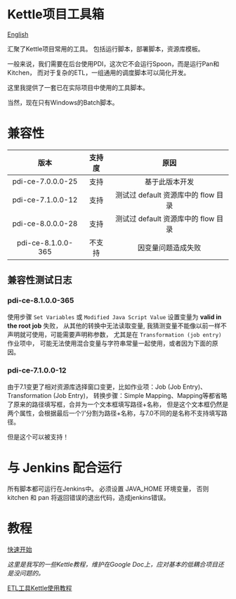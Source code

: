 # Kettle项目工具箱

[English](README.md)

汇聚了Kettle项目常用的工具。
包括运行脚本，部署脚本，资源库模板。

一般来说，我们需要在后台使用PDI，这次它不会运行Spoon，而是运行Pan和Kitchen，
而对于复杂的ETL，一组通用的调度脚本可以简化开发。

这里我提供了一套已在实际项目中使用的工具脚本。

当然，现在只有Windows的Batch脚本。



# 兼容性


| 版本 | 支持度 | 原因 |
|:-----:|:-----:|:-----:|
| pdi-ce-7.0.0.0-25 | 支持 | 基于此版本开发 |
| pdi-ce-7.1.0.0-12 | 支持 | 测试过 default 资源库中的 flow 目录 |
| pdi-ce-8.0.0.0-28 | 支持 | 测试过 default 资源库中的 flow 目录 |
| pdi-ce-8.1.0.0-365 | 不支持 | 因变量问题造成失败 |

## 兼容性测试日志

### pdi-ce-8.1.0.0-365

使用步骤 `Set Variables` 或  `Modified Java Script Value` 设置变量为 **valid in the root job** 失败，
从其他的转换中无法读取变量,
我猜测变量不能像以前一样不声明就可使用，可能需要声明称参数，
尤其是在 `Transformation (job entry)` 作业项中，
可能无法使用混合变量与字符串常量一起使用，或者因为下面的原因。

### pdi-ce-7.1.0.0-12

由于7.1变更了相对资源库选择窗口变更，比如作业项：Job (Job Entry)、Transformation (Job Entry)，
转换步骤：Simple Mapping、Mapping等都省略了原来的路径填写框，合并为一个文本框填写路径+名称，
但是这个文本框仍然是两个属性，会根据最后一个‘/’分割为路径+名称，与7.0不同的是名称不支持填写路径。

但是这个可以被支持！


# 与 Jenkins 配合运行

所有脚本都可运行在Jenkins中。
必须设置 JAVA_HOME 环境变量，
否则 kitchen 和 pan 将返回错误的退出代码，造成jenkins错误。



# 教程

[快速开始](../../wiki/快速开始)

_这里是我写的一些Kettle教程，维护在Google Doc上，应对基本的低耦合项目还是没问题的。_

[ETL工具Kettle使用教程](https://drive.google.com/folderview?id=0B3tzMIqntqjFfnduVXB5TU9EbWFhejRLRnhkMkNwRVFWbXIwT3dtQWs0d2xWSnZtWkwzdkU&usp=sharing)
